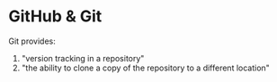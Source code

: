 # GitHub & Git

Git provides:

1. "version tracking in a repository"
2. "the ability to clone a copy of the repository to a different location"

